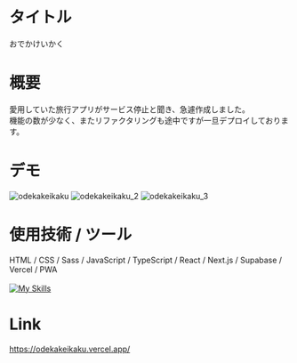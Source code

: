 # タイトル

おでかけいかく

# 概要

愛用していた旅行アプリがサービス停止と聞き、急遽作成しました。<br>
機能の数が少なく、またリファクタリングも途中ですが一旦デプロイしております。

# デモ

![odekakeikaku](https://github.com/mkmkmkn/odekakeikaku/assets/65034544/cac92e1d-289c-4346-900a-e1695a960398)
![odekakeikaku_2](https://github.com/mkmkmkn/odekakeikaku/assets/65034544/e6a6b528-d2e7-4173-9d07-b89e9e7b1a38)
![odekakeikaku_3](https://github.com/mkmkmkn/odekakeikaku/assets/65034544/22259662-06f5-4a3e-b8cd-a7bac9deb381)

# 使用技術 / ツール

HTML / CSS / Sass / JavaScript / TypeScript / React / Next.js / Supabase / Vercel / PWA<br><br>
[![My Skills](https://skillicons.dev/icons?i=html,css,sass,js,ts,react,next,supabase,vercel)](https://skillicons.dev)


# Link

https://odekakeikaku.vercel.app/


